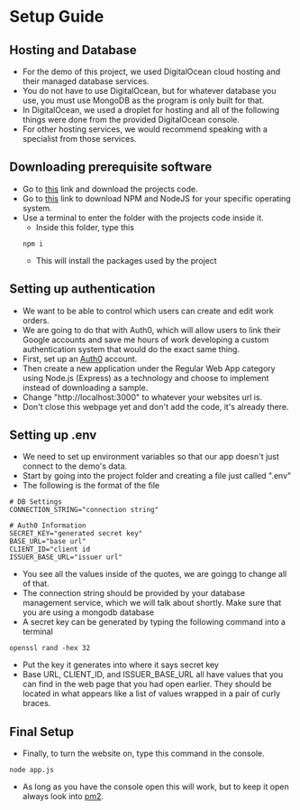 Setup Guide
===========
## Hosting and Database
- For the demo of this project, we used DigitalOcean cloud hosting and their managed database services.
- You do not have to use DigitalOcean, but for whatever database you use, you must use MongoDB as the program is only built for that.
- In DigitalOcean, we used a droplet for hosting and all of the following things were done from the provided DigitalOcean console.
- For other hosting services, we would recommend speaking with a specialist from those services.
## Downloading prerequisite software
- Go to [this](https://github.com/MartinTAngell/orderlog.git) link and download the projects code.
- Go to [this](https://docs.npmjs.com/downloading-and-installing-node-js-and-npm) link to download NPM and NodeJS for your specific operating system.
- Use a terminal to enter the folder with the projects code inside it.
    - Inside this folder, type this
    ```console
    npm i
    ```
    - This will install the packages used by the project
## Setting up authentication
- We want to be able to control which users can create and edit work orders.
- We are going to do that with Auth0, which will allow users to link their Google accounts and save me hours of work developing a custom authentication system that would do the exact same thing.
- First, set up an [Auth0](https://auth0.com/) account.
- Then create a new application under the Regular Web App category using Node.js (Express) as a technology and choose to implement instead of downloading a sample.
- Change "http://localhost:3000" to whatever your websites url is.
- Don't close this webpage yet and don't add the code, it's already there.
## Setting up .env
- We need to set up environment variables so that our app doesn't just connect to the demo's data.
- Start by going into the project folder and creating a file just called ".env"
- The following is the format of the file
```env
# DB Settings
CONNECTION_STRING="connection string"

# Auth0 Information
SECRET_KEY="generated secret key"
BASE_URL="base url"
CLIENT_ID="client id
ISSUER_BASE_URL="issuer url"
```
- You see all the values inside of the quotes, we are goingg to change all of that.
- The connection string should be provided by your database management service, which we will talk about shortly. Make sure that you are using a mongodb database 
- A secret key can be generated by typing the following command into a terminal
```console
openssl rand -hex 32
```
- Put the key it generates into where it says secret key
- Base URL, CLIENT_ID, and ISSUER_BASE_URL all have values that you can find in the web page that you had open earlier. They should be located in what appears like a list of values wrapped in a pair of curly braces.
## Final Setup
- Finally, to turn the website on, type this command in the console.
```console
node app.js
```
- As long as you have the console open this will work, but to keep it open always look into [pm2](https://pm2.keymetrics.io/).